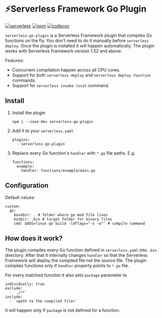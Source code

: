 # ⚡️Serverless Framework Go Plugin

[![serverless](http://public.serverless.com/badges/v3.svg)](http://www.serverless.com)
[![npm](https://img.shields.io/npm/v/serverless-go-plugin)](https://www.npmjs.com/package/serverless-go-plugin)
[![codecov](https://codecov.io/gh/mthenw/serverless-go-plugin/branch/master/graph/badge.svg)](https://codecov.io/gh/mthenw/serverless-go-plugin)

`serverless-go-plugin` is a Serverless Framework plugin that compiles Go functions on the fly. You don't need to do it manually before `serverless deploy`. Once the plugin is installed it will happen automatically. The plugin works with Serverless Framework version 1.52 and above.

Features:

- Concurrent compilation happen across all CPU cores.
- Support for both `serverless deploy` and `serverless deploy function` commands.
- Support for `serverless invoke local` command.

## Install


1. Install the plugin

    ```
    npm i --save-dev serverless-go-plugin
    ```

1. Add it to your `serverless.yaml`

    ```
    plugins:
      - serverless-go-plugin
    ```

1. Replace every Go function's `handler` with `*.go` file paths. E.g.

    ```
    functions:
      example:
        handler: functions/example/main.go
    ```

## Configuration

Default values:

```
custom:
  go:
    baseDir: . # folder where go.mod file lives
    binDir: .bin # target folder for binary files
    cmd: GOOS=linux go build -ldflags="-s -w"' # compile command
```

## How does it work?

The plugin compiles every Go function defined in `serverless.yaml` into `.bin` directory. After that it internally changes `handler` so that the Serverless Framework will deploy the compiled file not the source file. The plugin compiles functions only if `handler` property points to `*.go` file.

For every matched function it also sets `package` parameter to

```
individually: true
exclude:
  - `./**`
include:
  - `<path to the compiled file>`
```

It will happen only if `package` is not defined for a function.
